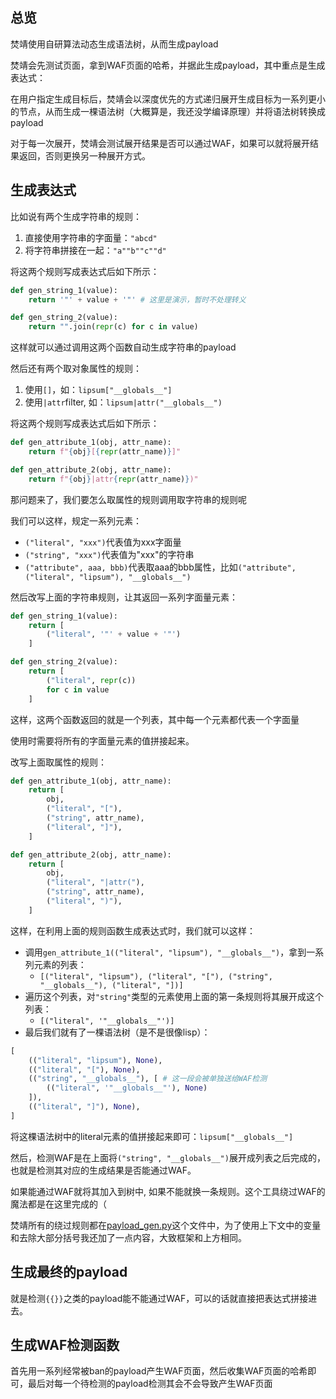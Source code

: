 ## 总览

焚靖使用自研算法动态生成语法树，从而生成payload

焚靖会先测试页面，拿到WAF页面的哈希，并据此生成payload，其中重点是生成表达式：

在用户指定生成目标后，焚靖会以深度优先的方式递归展开生成目标为一系列更小的节点，从而生成一棵语法树（大概算是，我还没学编译原理）并将语法树转换成payload

对于每一次展开，焚靖会测试展开结果是否可以通过WAF，如果可以就将展开结果返回，否则更换另一种展开方式。

## 生成表达式

比如说有两个生成字符串的规则：

1. 直接使用字符串的字面量：`"abcd"`
2. 将字符串拼接在一起：`"a""b""c""d"`

将这两个规则写成表达式后如下所示：

```python
def gen_string_1(value):
    return '"' + value + '"' # 这里是演示，暂时不处理转义

def gen_string_2(value):
    return "".join(repr(c) for c in value)
```

这样就可以通过调用这两个函数自动生成字符串的payload

然后还有两个取对象属性的规则：

1. 使用`[]`，如：`lipsum["__globals__"]`
2. 使用`|attr`filter, 如：`lipsum|attr("__globals__")`

将这两个规则写成表达式后如下所示：

```python
def gen_attribute_1(obj, attr_name):
    return f"{obj}[{repr(attr_name)}]"

def gen_attribute_2(obj, attr_name):
    return f"{obj}|attr{repr(attr_name)})"
```

那问题来了，我们要怎么取属性的规则调用取字符串的规则呢

我们可以这样，规定一系列元素：

- `("literal", "xxx")`代表值为xxx字面量
- `("string", "xxx")`代表值为"xxx"的字符串
- `("attribute", aaa, bbb)`代表取aaa的bbb属性，比如`("attribute", ("literal", "lipsum"), "__globals__")`

然后改写上面的字符串规则，让其返回一系列字面量元素：

```python
def gen_string_1(value):
    return [
        ("literal", '"' + value + '"')
    ]

def gen_string_2(value):
    return [
        ("literal", repr(c))
        for c in value
    ]
```

这样，这两个函数返回的就是一个列表，其中每一个元素都代表一个字面量

使用时需要将所有的字面量元素的值拼接起来。

改写上面取属性的规则：

```python
def gen_attribute_1(obj, attr_name):
    return [
        obj,
        ("literal", "["),
        ("string", attr_name),
        ("literal", "]"),
    ]

def gen_attribute_2(obj, attr_name):
    return [
        obj,
        ("literal", "|attr("),
        ("string", attr_name),
        ("literal", ")"),
    ]
```

这样，在利用上面的规则函数生成表达式时，我们就可以这样：

- 调用`gen_attribute_1(("literal", "lipsum"), "__globals__")`，拿到一系列元素的列表：
    - `[("literal", "lipsum"), ("literal", "["), ("string", "__globals__"), ("literal", "])]`
- 遍历这个列表，对`"string"`类型的元素使用上面的第一条规则将其展开成这个列表：
    - `[("literal", '"__globals__"')]`
- 最后我们就有了一棵语法树（是不是很像lisp）：

```python
[
    (("literal", "lipsum"), None),
    (("literal", "["), None),
    (("string", "__globals__"), [ # 这一段会被单独送给WAF检测
        (("literal", '"__globals__"'), None)
    ]),
    (("literal", "]"), None),
]
```

将这棵语法树中的literal元素的值拼接起来即可：`lipsum["__globals__"]`

然后，检测WAF是在上面将`("string", "__globals__")`展开成列表之后完成的，也就是检测其对应的生成结果是否能通过WAF。

如果能通过WAF就将其加入到树中, 如果不能就换一条规则。这个工具绕过WAF的魔法都是在这里完成的（

焚靖所有的绕过规则都在[payload_gen.py](fenjing/payload_gen.py)这个文件中，为了使用上下文中的变量和去除大部分括号我还加了一点内容，大致框架和上方相同。

## 生成最终的payload

就是检测`{{}}`之类的payload能不能通过WAF，可以的话就直接把表达式拼接进去。

## 生成WAF检测函数

首先用一系列经常被ban的payload产生WAF页面，然后收集WAF页面的哈希即可，最后对每一个待检测的payload检测其会不会导致产生WAF页面

